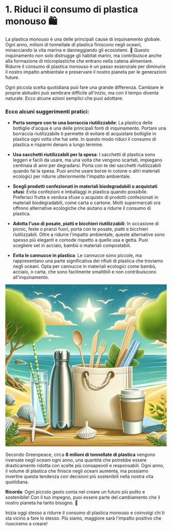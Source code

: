 # 1. Riduci il consumo di plastica monouso 🛍️

La plastica monouso è una delle principali cause di inquinamento globale. Ogni anno, milioni di tonnellate di plastica finiscono negli oceani, minacciando la vita marina e danneggiando gli ecosistemi. 🌊 Questo inquinamento non solo distrugge gli habitat marini, ma contribuisce anche alla formazione di microplastiche che entrano nella catena alimentare. Ridurre il consumo di plastica monouso è un passo essenziale per diminuire il nostro impatto ambientale e preservare il nostro pianeta per le generazioni future.

Ogni piccola scelta quotidiana può fare una grande differenza. Cambiare le proprie abitudini può sembrare difficile all'inizio, ma con il tempo diventa naturale. Ecco alcune azioni semplici che puoi adottare:

### Ecco alcuni suggerimenti pratici:

- **Porta sempre con te una borraccia riutilizzabile**: La plastica delle bottiglie d'acqua è una delle principali fonti di inquinamento. Portare una borraccia riutilizzabile ti permette di evitare di acquistare bottiglie in plastica ogni volta che hai sete. In questo modo riduci il consumo di plastica e risparmi denaro a lungo termine.
  
- **Usa sacchetti riutilizzabili per la spesa**: I sacchetti di plastica sono leggeri e facili da usare, ma una volta che vengono scartati, impiegano centinaia di anni per degradarsi. Porta con te dei sacchetti riutilizzabili quando fai la spesa. Puoi anche usare borse in cotone o altri materiali ecologici per ridurre ulteriormente l'impatto ambientale.

- **Scegli prodotti confezionati in materiali biodegradabili o acquistati sfusi**: Evita confezioni e imballaggi in plastica quando possibile. Preferisci frutta e verdura sfuse o acquisto di prodotti confezionati in materiali biodegradabili, come carta o cartone. Molti supermercati ora offrono alternative ecologiche che aiutano a ridurre il consumo di plastica.

- **Adotta l'uso di posate, piatti e bicchieri riutilizzabili**: In occasione di picnic, feste o pranzi fuori, porta con te posate, piatti e bicchieri riutilizzabili. Oltre a ridurre l'impatto ambientale, queste alternative sono spesso più eleganti e comode rispetto a quelle usa e getta. Puoi scegliere set in acciaio, bambù o materiali compostabili.

- **Evita le cannucce in plastica**: Le cannucce sono piccole, ma rappresentano una parte significativa dei rifiuti di plastica che troviamo negli oceani. Opta per cannucce in materiali ecologici come bambù, acciaio, o carta, che sono facilmente smaltibili e non contribuiscono all'inquinamento.

![Oggetti riutilizzabili](../images/step1/oggettiSostenibili.webp)

Secondo Greenpeace, circa **8 milioni di tonnellate di plastica** vengono riversate negli oceani ogni anno, una quantità che potrebbe essere drasticamente ridotta con scelte più consapevoli e responsabili. Ogni anno, il volume di plastica che finisce negli oceani aumenta, ma possiamo invertire questa tendenza con decisioni più sostenibili nella nostra vita quotidiana.

**Ricorda**: Ogni piccolo gesto conta nel creare un futuro più pulito e sostenibile! Con il tuo impegno, puoi essere parte del cambiamento che il nostro pianeta ha tanto bisogno. 🌱

Inizia oggi stesso a ridurre il consumo di plastica monouso e coinvolgi chi ti sta vicino a fare lo stesso. Più siamo, maggiore sarà l'impatto positivo che riusciremo a creare!
